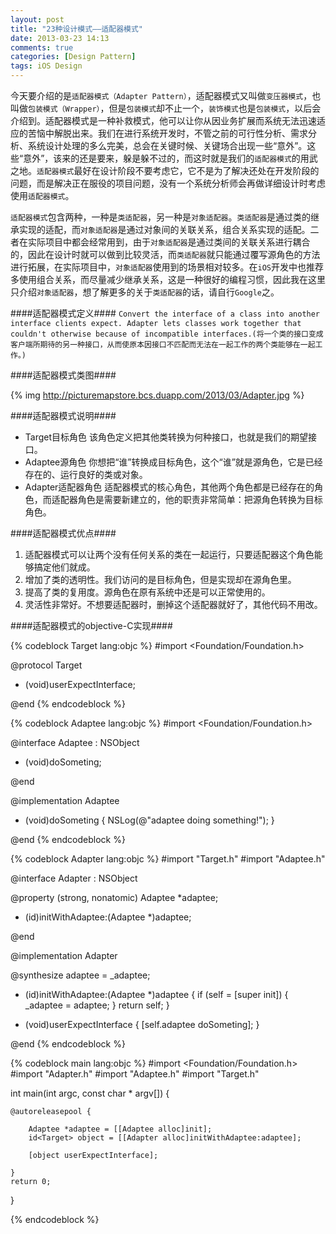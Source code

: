 ```yaml
---
layout: post
title: "23种设计模式——适配器模式"
date: 2013-03-23 14:13
comments: true
categories: [Design Pattern]
tags: iOS Design
---
```


今天要介绍的是`适配器模式（Adapter Pattern）`，适配器模式又叫做`变压器模式`，也叫做`包装模式（Wrapper）`，但是`包装模式`却不止一个，`装饰模式`也是`包装模式`，以后会介绍到。适配器模式是一种补救模式，他可以让你从因业务扩展而系统无法迅速适应的苦恼中解脱出来。我们在进行系统开发时，不管之前的可行性分析、需求分析、系统设计处理的多么完美，总会在关键时候、关键场合出现一些“意外”。这些“意外”，该来的还是要来，躲是躲不过的，而这时就是我们的`适配器模式`的用武之地。`适配器模式`最好在设计阶段不要考虑它，它不是为了解决还处在开发阶段的问题，而是解决正在服役的项目问题，没有一个系统分析师会再做详细设计时考虑使用`适配器模式`。

`适配器模式`包含两种，一种是`类适配器`，另一种是`对象适配器`。`类适配器`是通过类的继承实现的适配，而`对象适配器`是通过对象间的关联关系，组合关系实现的适配。二者在实际项目中都会经常用到，由于`对象适配器`是通过类间的关联关系进行耦合的，因此在设计时就可以做到比较灵活，而`类适配器`就只能通过覆写源角色的方法进行拓展，在实际项目中，`对象适配器`使用到的场景相对较多。在`iOS`开发中也推荐多使用组合关系，而尽量减少继承关系，这是一种很好的编程习惯，因此我在这里只介绍`对象适配器`，想了解更多的关于`类适配器`的话，请自行`Google`之。

####适配器模式定义####
`Convert the interface of a class into another interface clients expect. Adapter lets classes work together that couldn't otherwise because of incompatible interfaces.(将一个类的接口变成客户端所期待的另一种接口，从而使原本因接口不匹配而无法在一起工作的两个类能够在一起工作。)`

<!-- More -->

####适配器模式类图####

{% img http://picturemapstore.bcs.duapp.com/2013/03/Adapter.jpg %}

####适配器模式说明####

+ Target目标角色
 该角色定义把其他类转换为何种接口，也就是我们的期望接口。
+ Adaptee源角色
 你想把“谁”转换成目标角色，这个“谁”就是源角色，它是已经存在的、运行良好的类或对象。
+ Adapter适配器角色
 适配器模式的核心角色，其他两个角色都是已经存在的角色，而适配器角色是需要新建立的，他的职责非常简单：把源角色转换为目标角色。
 
####适配器模式优点####

1. 适配器模式可以让两个没有任何关系的类在一起运行，只要适配器这个角色能够搞定他们就成。
2. 增加了类的透明性。我们访问的是目标角色，但是实现却在源角色里。
3. 提高了类的复用度。源角色在原有系统中还是可以正常使用的。
4. 灵活性非常好。不想要适配器时，删掉这个适配器就好了，其他代码不用改。

####适配器模式的objective-C实现####

{% codeblock Target lang:objc %}
#import <Foundation/Foundation.h>

@protocol Target <NSObject>

- (void)userExpectInterface;

@end
{% endcodeblock %}

{% codeblock Adaptee lang:objc %}
#import <Foundation/Foundation.h>

@interface Adaptee : NSObject

- (void)doSometing;

@end

@implementation Adaptee

- (void)doSometing
{
    NSLog(@"adaptee doing something!");
}

@end
{% endcodeblock %}

{% codeblock Adapter lang:objc %}
#import "Target.h"
#import "Adaptee.h"

@interface Adapter : NSObject<Target>

@property (strong, nonatomic) Adaptee *adaptee;

- (id)initWithAdaptee:(Adaptee *)adaptee;

@end

@implementation Adapter

@synthesize adaptee = _adaptee;


- (id)initWithAdaptee:(Adaptee *)adaptee
{
    if (self = [super init]) {
        _adaptee = adaptee;
    }
    return self;
}

- (void)userExpectInterface
{
    [self.adaptee doSometing];
}

@end
{% endcodeblock %}

{% codeblock main lang:objc %}
#import <Foundation/Foundation.h>
#import "Adapter.h"
#import "Adaptee.h"
#import "Target.h"

int main(int argc, const char * argv[])
{

    @autoreleasepool {
        
        Adaptee *adaptee = [[Adaptee alloc]init];
        id<Target> object = [[Adapter alloc]initWithAdaptee:adaptee];
        
        [object userExpectInterface];
        
    }
    return 0;
}

{% endcodeblock %}
